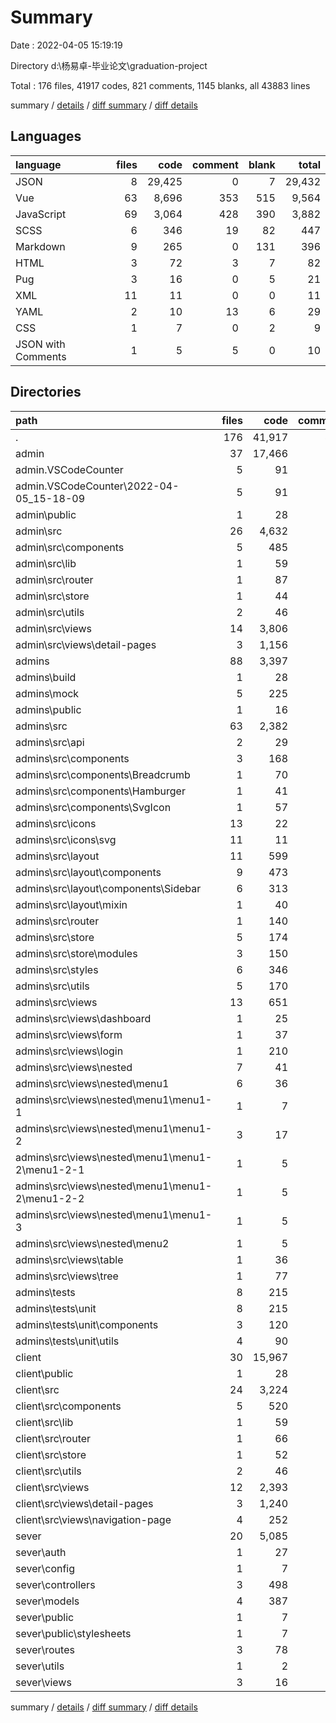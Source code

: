 # Summary

Date : 2022-04-05 15:19:19

Directory d:\杨易卓-毕业论文\graduation-project

Total : 176 files,  41917 codes, 821 comments, 1145 blanks, all 43883 lines

summary / [details](details.md) / [diff summary](diff.md) / [diff details](diff-details.md)

## Languages
| language | files | code | comment | blank | total |
| :--- | ---: | ---: | ---: | ---: | ---: |
| JSON | 8 | 29,425 | 0 | 7 | 29,432 |
| Vue | 63 | 8,696 | 353 | 515 | 9,564 |
| JavaScript | 69 | 3,064 | 428 | 390 | 3,882 |
| SCSS | 6 | 346 | 19 | 82 | 447 |
| Markdown | 9 | 265 | 0 | 131 | 396 |
| HTML | 3 | 72 | 3 | 7 | 82 |
| Pug | 3 | 16 | 0 | 5 | 21 |
| XML | 11 | 11 | 0 | 0 | 11 |
| YAML | 2 | 10 | 13 | 6 | 29 |
| CSS | 1 | 7 | 0 | 2 | 9 |
| JSON with Comments | 1 | 5 | 5 | 0 | 10 |

## Directories
| path | files | code | comment | blank | total |
| :--- | ---: | ---: | ---: | ---: | ---: |
| . | 176 | 41,917 | 821 | 1,145 | 43,883 |
| admin | 37 | 17,466 | 250 | 311 | 18,027 |
| admin\.VSCodeCounter | 5 | 91 | 0 | 26 | 117 |
| admin\.VSCodeCounter\2022-04-05_15-18-09 | 5 | 91 | 0 | 26 | 117 |
| admin\public | 1 | 28 | 1 | 3 | 32 |
| admin\src | 26 | 4,632 | 245 | 265 | 5,142 |
| admin\src\components | 5 | 485 | 37 | 26 | 548 |
| admin\src\lib | 1 | 59 | 0 | 0 | 59 |
| admin\src\router | 1 | 87 | 19 | 5 | 111 |
| admin\src\store | 1 | 44 | 4 | 6 | 54 |
| admin\src\utils | 2 | 46 | 12 | 5 | 63 |
| admin\src\views | 14 | 3,806 | 141 | 214 | 4,161 |
| admin\src\views\detail-pages | 3 | 1,156 | 62 | 54 | 1,272 |
| admins | 88 | 3,397 | 241 | 481 | 4,119 |
| admins\build | 1 | 28 | 0 | 8 | 36 |
| admins\mock | 5 | 225 | 21 | 35 | 281 |
| admins\public | 1 | 16 | 1 | 1 | 18 |
| admins\src | 63 | 2,382 | 167 | 324 | 2,873 |
| admins\src\api | 2 | 29 | 0 | 6 | 35 |
| admins\src\components | 3 | 168 | 3 | 16 | 187 |
| admins\src\components\Breadcrumb | 1 | 70 | 2 | 7 | 79 |
| admins\src\components\Hamburger | 1 | 41 | 0 | 4 | 45 |
| admins\src\components\SvgIcon | 1 | 57 | 1 | 5 | 63 |
| admins\src\icons | 13 | 22 | 14 | 8 | 44 |
| admins\src\icons\svg | 11 | 11 | 0 | 0 | 11 |
| admins\src\layout | 11 | 599 | 13 | 62 | 674 |
| admins\src\layout\components | 9 | 473 | 11 | 50 | 534 |
| admins\src\layout\components\Sidebar | 6 | 313 | 9 | 27 | 349 |
| admins\src\layout\mixin | 1 | 40 | 2 | 4 | 46 |
| admins\src\router | 1 | 140 | 26 | 16 | 182 |
| admins\src\store | 5 | 174 | 5 | 30 | 209 |
| admins\src\store\modules | 3 | 150 | 5 | 25 | 180 |
| admins\src\styles | 6 | 346 | 19 | 82 | 447 |
| admins\src\utils | 5 | 170 | 55 | 27 | 252 |
| admins\src\views | 13 | 651 | 3 | 51 | 705 |
| admins\src\views\dashboard | 1 | 25 | 0 | 4 | 29 |
| admins\src\views\form | 1 | 37 | 0 | 4 | 41 |
| admins\src\views\login | 1 | 210 | 3 | 25 | 238 |
| admins\src\views\nested | 7 | 41 | 0 | 7 | 48 |
| admins\src\views\nested\menu1 | 6 | 36 | 0 | 6 | 42 |
| admins\src\views\nested\menu1\menu1-1 | 1 | 7 | 0 | 1 | 8 |
| admins\src\views\nested\menu1\menu1-2 | 3 | 17 | 0 | 3 | 20 |
| admins\src\views\nested\menu1\menu1-2\menu1-2-1 | 1 | 5 | 0 | 1 | 6 |
| admins\src\views\nested\menu1\menu1-2\menu1-2-2 | 1 | 5 | 0 | 1 | 6 |
| admins\src\views\nested\menu1\menu1-3 | 1 | 5 | 0 | 1 | 6 |
| admins\src\views\nested\menu2 | 1 | 5 | 0 | 1 | 6 |
| admins\src\views\table | 1 | 36 | 0 | 3 | 39 |
| admins\src\views\tree | 1 | 77 | 0 | 4 | 81 |
| admins\tests | 8 | 215 | 14 | 18 | 247 |
| admins\tests\unit | 8 | 215 | 14 | 18 | 247 |
| admins\tests\unit\components | 3 | 120 | 14 | 7 | 141 |
| admins\tests\unit\utils | 4 | 90 | 0 | 10 | 100 |
| client | 30 | 15,967 | 190 | 186 | 16,343 |
| client\public | 1 | 28 | 1 | 3 | 32 |
| client\src | 24 | 3,224 | 185 | 166 | 3,575 |
| client\src\components | 5 | 520 | 39 | 27 | 586 |
| client\src\lib | 1 | 59 | 0 | 0 | 59 |
| client\src\router | 1 | 66 | 20 | 5 | 91 |
| client\src\store | 1 | 52 | 4 | 6 | 62 |
| client\src\utils | 2 | 46 | 12 | 5 | 63 |
| client\src\views | 12 | 2,393 | 106 | 115 | 2,614 |
| client\src\views\detail-pages | 3 | 1,240 | 65 | 56 | 1,361 |
| client\src\views\navigation-page | 4 | 252 | 4 | 16 | 272 |
| sever | 20 | 5,085 | 140 | 165 | 5,390 |
| sever\auth | 1 | 27 | 2 | 2 | 31 |
| sever\config | 1 | 7 | 0 | 1 | 8 |
| sever\controllers | 3 | 498 | 42 | 40 | 580 |
| sever\models | 4 | 387 | 49 | 55 | 491 |
| sever\public | 1 | 7 | 0 | 2 | 9 |
| sever\public\stylesheets | 1 | 7 | 0 | 2 | 9 |
| sever\routes | 3 | 78 | 36 | 47 | 161 |
| sever\utils | 1 | 2 | 1 | 0 | 3 |
| sever\views | 3 | 16 | 0 | 5 | 21 |

summary / [details](details.md) / [diff summary](diff.md) / [diff details](diff-details.md)